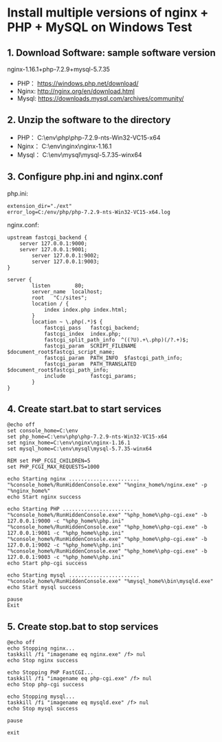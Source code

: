 # Install multiple versions of nginx + PHP + MySQL on Windows Test
## 1. Download Software: sample software version     
nginx-1.16.1+php-7.2.9+mysql-5.7.35
- PHP：   https://windows.php.net/download/
- Nginx: http://nginx.org/en/download.html
- Mysql: https://downloads.mysql.com/archives/community/

## 2. Unzip the software to the directory
- PHP：   C:\env\php\php-7.2.9-nts-Win32-VC15-x64
- Nginx： C:\env\nginx\nginx-1.16.1
- Mysql： C:\env\mysql\mysql-5.7.35-winx64

## 3. Configure php.ini and nginx.conf
php.ini:
```
extension_dir="./ext"
error_log=C:/env/php/php-7.2.9-nts-Win32-VC15-x64.log
```
nginx.conf:
```
upstream fastcgi_backend {
	server 127.0.0.1:9000;
	server 127.0.0.1:9001;
        server 127.0.0.1:9002;
        server 127.0.0.1:9003;
}

server {
        listen        80;
        server_name  localhost;
        root   "C:/sites";
        location / {
            index index.php index.html;
        }
        location ~ \.php(.*)$ {
            fastcgi_pass   fastcgi_backend;
            fastcgi_index  index.php;
            fastcgi_split_path_info  ^((?U).+\.php)(/?.+)$;
            fastcgi_param  SCRIPT_FILENAME  $document_root$fastcgi_script_name;
            fastcgi_param  PATH_INFO  $fastcgi_path_info;
            fastcgi_param  PATH_TRANSLATED  $document_root$fastcgi_path_info;
            include        fastcgi_params;
        }
}
```
## 4. Create start.bat to start services
```
@echo off
set console_home=C:\env
set php_home=C:\env\php\php-7.2.9-nts-Win32-VC15-x64
set nginx_home=C:\env\nginx\nginx-1.16.1
set mysql_home=C:\env\mysql\mysql-5.7.35-winx64

REM set PHP_FCGI_CHILDREN=5
set PHP_FCGI_MAX_REQUESTS=1000

echo Starting nginx .......................
"%console_home%/RunHiddenConsole.exe" "%nginx_home%/nginx.exe" -p "%nginx_home%"
echo Start nginx success

echo Starting PHP .......................
"%console_home%/RunHiddenConsole.exe" "%php_home%\php-cgi.exe" -b 127.0.0.1:9000 -c "%php_home%\php.ini"
"%console_home%/RunHiddenConsole.exe" "%php_home%\php-cgi.exe" -b 127.0.0.1:9001 -c "%php_home%\php.ini"
"%console_home%/RunHiddenConsole.exe" "%php_home%\php-cgi.exe" -b 127.0.0.1:9002 -c "%php_home%\php.ini"
"%console_home%/RunHiddenConsole.exe" "%php_home%\php-cgi.exe" -b 127.0.0.1:9003 -c "%php_home%\php.ini"
echo Start php-cgi success

echo Starting mysql .......................
"%console_home%/RunHiddenConsole.exe" "%mysql_home%\bin\mysqld.exe"
echo Start mysql success

pause
Exit
```
## 5. Create stop.bat to stop services             
```
@echo off
echo Stopping nginx...
taskkill /fi "imagename eq nginx.exe" /f> nul
echo Stop nginx success
 
echo Stopping PHP FastCGI...
taskkill /fi "imagename eq php-cgi.exe" /f> nul
echo Stop php-cgi success
 
echo Stopping mysql...
taskkill /fi "imagename eq mysqld.exe" /f> nul
echo Stop mysql success

pause

exit
```
